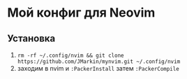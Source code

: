 # Мой конфиг для Neovim

## Установка

1. `rm -rf ~/.config/nvim && git clone https://github.com/JMarkin/mynvim.git ~/.config/nvim`
2. заходим в nvim и `:PackerInstall` затем `:PackerCompile`
